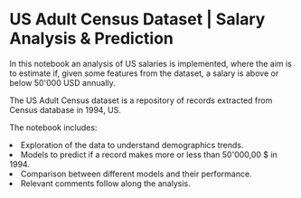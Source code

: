 <h1>US Adult Census Dataset | Salary Analysis & Prediction</h1>

In this notebook an analysis of US salaries is implemented, where the aim is to estimate if, given some features from the dataset, a salary is above or below 50'000 USD annually.

The US Adult Census dataset is a repository of records extracted from Census database in 1994, US.

The notebook includes:
<li>Exploration of the data to understand demographics trends.</li>
<li>Models to predict if a record makes more or less than 50'000,00 $ in 1994.</li>
<li>Comparison between different models and their performance.</li>
<li>Relevant comments follow along the analysis.</li>
